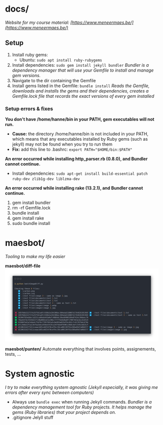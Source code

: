 # docs/
*Website for my course material: [https://www.meneermaes.be/](https://www.meneermaes.be/)*

## Setup
1. Install ruby gems:
    - Ubuntu: `sudo apt install ruby-rubygems`
2. Install dependencies: `sudo gem install jekyll bundler`
    *Bundler is a dependency manager that will use your Gemfile to install and manage gem versions.*
3. Navigate to the dir containing the Gemfile
4. Install gems listed in the Gemfile: `bundle install`
    *Reads the Gemfile, downloads and installs the gems and their dependencies, creates a Gemfile.lock file that records the exact versions of every gem installed*

### Setup errors & fixes

**You don't have /home/hanne/bin in your PATH, gem executables will not run.**
- **Cause:** the directory /home/hanne/bin is not included in your PATH, which means that any executables installed by Ruby gems (such as jekyll) may not be found when you try to run them
- **Fix:** add this line to .bashrc: `export PATH="$HOME/bin:$PATH"`

**An error occurred while installing http_parser.rb (0.8.0), and Bundler cannot continue.**
- Install dependencies: `sudo apt-get install build-essential patch ruby-dev zlib1g-dev liblzma-dev`

**An error occurred while installing rake (13.2.1), and Bundler cannot continue.**
1. gem install bundler
2. rm -rf Gemfile.lock
3. bundle install
4. gem install rake
5. sudo bundle install

# maesbot/
*Tooling to make my life easier*

**maesbot/diff-file**
![diff-fileTerminal output](readme/carbon.png)

**maesbot/punten/**
Automate everything that involves points, assignements, tests, ...

# System agnostic
*I try to make everything system agnostic (Jekyll especially, it was giving me errors after every sync between computers)*

- Always use `bundle exec` when running Jekyll commands.
    *Bundler is a dependency management tool for Ruby projects. It helps manage the gems (Ruby libraries) that your project depends on.*
- .gitignore Jelyll stuff
